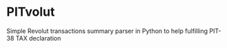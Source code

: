 # PITvolut
Simple Revolut transactions summary parser in Python to help fulfilling PIT-38 TAX declaration
